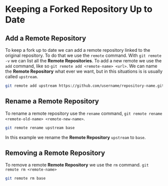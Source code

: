 # Keeping a Forked Repository Up to Date

## Add a **Remote Repository**

To keep a fork up to date we can add a remote repository linked to the original repository. To do that we use the `remote` command. With `git remote -v` we can list all the **Remote Repositories**. To add a new remote we use the `add` command, like so `git remote add <remote-name> <url>`. We can name the **Remote Repository** what ever we want, but in this situations is is usually called `upstream`.

```bash
git remote add upstream https://github.com/username/repository-name.git
```

## Rename a **Remote Repository**

To rename a remote repository use the `rename` command, `git remote rename <remote-old-name> <remote-new-name>`.

```bash
git remote rename upstream base
```

In this example we rename the **Remote Repository** `upstream` to `base`.

## Removing a **Remote Repository**

To remove a remote **Remote Repository** we use the `rm` command. `git remote rm <remote-name>`

```bash
git remote rm base
```
